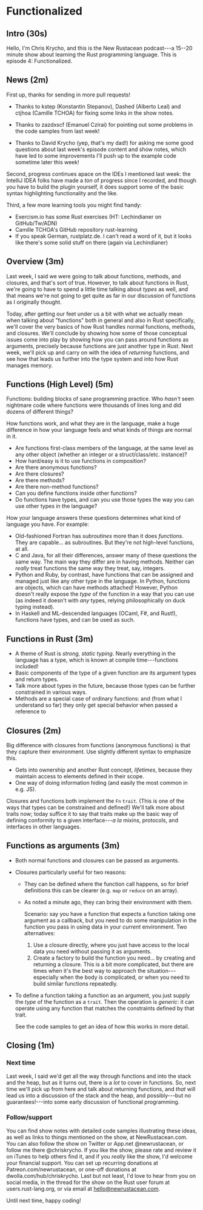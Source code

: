 # Functionalized

## Intro (30s)

Hello, I'm Chris Krycho, and this is the New Rustacean podcast---a 15--20 minute
show about learning the Rust programming language. This is episode 4:
Functionalized.

## News (2m)

First up, thanks for sending in more pull requests!

- Thanks to kstep (Konstantin Stepanov), Dashed (Alberto  Leal) and ctjhoa
  (Camille TCHOA) for fixing some links in the show notes.

- Thanks to zazdxscf (Emanuel Czirai) for pointing out some problems in the
  code samples from last week!

- Thanks to David Krycho (yep, that's my dad!) for asking me some good
  questions about last week's episode content and show notes, which have led
  to some improvements I'll push up to the example code sometime later this
  week!

Second, progress continues apace on the IDEs I mentioned last week: the IntelliJ
IDEA folks have made a *ton* of progress since I recorded, and though you have
to build the plugin yourself, it does support some of the basic syntax
highlighting functionality and the like.

Third, a few more learning tools you might find handy:

- Exercism.io has some Rust exercises (HT: Lechindianer on GitHub/Tw/ADN)
- Camille TCHOA's GitHub repository rust-learning
- If you speak German, rustplatz.de. I can't read a word of it, but it looks
  like there's some solid stuff on there (again via Lechindianer)

## Overview (3m)

Last week, I said we were going to talk about functions, methods, and closures,
and that's sort of true. However, to talk about functions in Rust, we're going
to have to spend a little time talking about *types* as well, and that means
we're not going to get quite as far in our discussion of functions as I
originally thought.

Today, after getting our feet under us a bit with what we actually mean when
talking about "functions" both in general and also in Rust specifically, we'll
cover the very basics of how Rust handles normal functions, methods, and
closures. We'll conclude by showing how some of those conceptual issues come
into play by showing how you can pass around functions as arguments, precisely
because functions are just another type in Rust. Next week, we'll pick up and
carry on with the idea of *returning* functions, and see how that leads us
further into the type system and into how Rust manages memory.

## Functions (High Level) (5m)

Functions: building blocks of sane programming practice. Who *hasn't* seen
nightmare code where functions were thousands of lines long and did dozens of
different things?

How functions work, and what they are in the language, make a huge difference in
how your language feels and what kinds of things are normal in it.

- Are functions first-class members of the language, at the same level as any
  other object (whether an integer or a struct/class/etc. instance)?
- How hard/easy is it to use functions in composition?
- Are there anonymous functions?
- Are there closures?
- Are there methods?
- Are there non-method functions?
- Can you define functions inside other functions?
- Do functions have types, and can you use those types the way you can use
  other types in the language?

How your language answers these questions determines what kind of language you
have. For example:

- Old-fashioned Fortran has *subroutines* more than it does *functions*. They
  are capable... as subroutines. But they're not high-level functions, at all.
- C and Java, for all their differences, answer many of these questions the
  same way. The main way they differ are in having methods. Neither can
  *really* treat functions the same way they treat, say, integers.
- Python and Ruby, by contrast, have functions that can be assigned and
  managed just like any other type in the language. In Python, functions are
  objects, which can have methods attached! However, Python doesn't really
  expose the *type* of the function in a way that you can use (as indeed it
  doesn't with *any* types, relying philosophically on duck typing instead).
- In Haskell and ML-descended languages (OCaml, F#, and Rust!), functions have
  types, and can be used as such.

## Functions in Rust (3m)

- A theme of Rust is *strong, static typing*. Nearly everything in the
  language has a type, which is known at compile time---functions included!
- Basic components of the type of a given function are its argument types and
  return types.
- Talk more about types in the future, because those types can be further
  constrained in various ways.
- Methods are a special case of ordinary functions: and (from what I
  understand so far) they only get special behavior when passed a reference to

## Closures (2m)

Big difference with closures from functions (anonymous functions) is that they
capture their environment. Use slightly different syntax to emphasize this.

- Gets into ownership and another Rust concept, *lifetimes*, because they
  maintain access to elements defined in their scope.
- One way of doing information hiding (and easily the most common in e.g. JS).

Closures and functions both implement the `Fn` `trait`. (This is one of the ways
that types can be constrained and defined!) We'll talk more about traits now;
today suffice it to say that traits make up the basic way of defining conformity
to a given interface---*a la* mixins, protocols, and interfaces in other
languages.

## Functions as arguments (3m)

- Both normal functions and closures can be passed as arguments.
- Closures particularly useful for two reasons:
  - They can be defined where the function call happens, so for brief
    definitions this can be clearer (e.g. `map` or `reduce` on an array).

  - As noted a minute ago, they can bring their environment with them.

    Scenario: say you have a function that expects a function taking one
    argument as a callback, but you need to do some manipulation in the
    function you pass in using data in your *current* environment. Two
    alternatives:

    1. Use a closure directly, where you just have access to the local data
      you need without passing it as arguments.
    2. Create a factory to build the function you need... by creating and
      returning a closure. This is a bit more complicated, but there are
      times when it's the best way to approach the situation---especially
      when the body is complicated, or when you need to build similar
      functions repeatedly.

- To define a function taking a function as an argument, you just supply the
  *type* of the function as a `trait`. Then the operation is *generic*: it can
  operate using any function that matches the constraints defined by that
  trait.

  See the code samples to get an idea of how this works in more detail.

## Closing (1m)

### Next time

Last week, I said we'd get all the way through functions and into the stack and
the heap, but as it turns out, there is a *lot* to cover in functions. So, next
time we'll pick up from here and talk about returning functions, and *that* will
lead us into a discussion of the stack and the heap, and possibly---but no
guarantees!---into some early discussion of functional programming.

### Follow/support

You can find show notes with detailed code samples illustrating these ideas, as
well as links to things mentioned on the show, at NewRustacean.com. You can also
follow the show on Twitter or App.net @newrustacean, or follow me there
@chriskrycho. If you like the show, please rate and review it on iTunes to help
others find it, and if you *really* like the show, I'd welcome your financial
support. You can set up recurring donations at Patreon.com/newrustacean, or
one-off donations at dwolla.com/hub/chriskrycho. Last but not least, I'd love to
hear from you on social media, in the thread for the show on the Rust user forum
at users.rust-lang.org, or via email at hello@newrustacean.com.

Until next time, happy coding!
